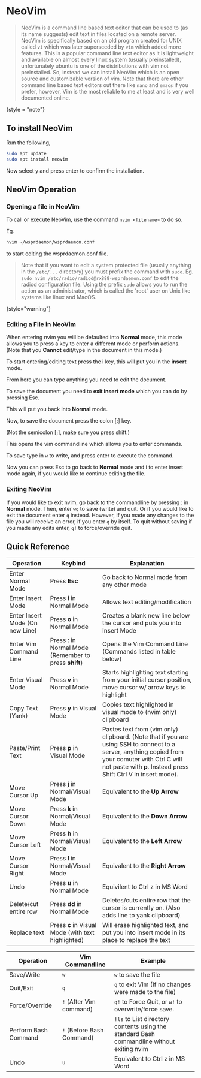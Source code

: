 # NeoVim

<show-structure/>

> NeoVim is a command line based text editor that can be used to (as its name suggests) edit text in files located on a 
> remote server. NeoVim is specifically based on an old program created for UNIX called `vi` which was later supersceded
> by `vim` which added more features. This is a popular command line text editor as it is lightweight and available on 
> almost every linux system (usually preinstalled), unfortunately ubuntu is one of the distributions with vim not preinstalled.
> So, instead we can install NeoVim which is an open source and customizable version of vim. Note that there are other 
> command line based text editors out there like `nano` and `emacs` if you prefer, however, Vim is the most reliable to me 
> at least and is very well documented online.
> 
{style = "note"}

## To install NeoVim

Run the following,

```bash
sudo apt update
sudo apt install neovim
```

Now select <control>y</control> and press <control>enter</control> to confirm the installation.

## NeoVim Operation

### Opening a file in NeoVim
To call or execute NeoVim, use the command `nvim <filename>` to do so. 

Eg.
```bash
nvim ~/wsprdaemon/wsprdaemon.conf
```

to start editing the wsprdaemon.conf file.

> Note that if you want to edit a system protected file (usually anything in the `/etc/...` directory) you must prefix 
> the command with `sudo`. Eg. `sudo nvim /etc/radio/radiod@rx888-wsprdaemon.conf` to edit the radiod configuration file.
> Using the prefix `sudo` allows you to run the action as an administrator, which is called the 'root' user on Unix like systems
> like linux and MacOS.
> 
{style="warning"}

### Editing a File in NeoVim

When entering nvim you will be defaulted into **Normal** mode, this mode allows you to press a key to 
enter a different mode or perform actions. (Note that you **Cannot** edit/type in the document in this mode.)

To start entering/editing text press the <control>i</control> key, this will put you in the **insert** mode.

From here you can type anything you need to edit the document. 

To save the document you need to **exit insert mode** which you can do by pressing <control>Esc</control>.

This will put you back into **Normal** mode. 

Now, to save the document press the colon [<control>:</control>] key.

(Not the semicolon [<control>;</control>], make sure you press shift.)

This opens the vim commandline which allows you to enter commands.

To save type in `w` to write, and press <control>enter</control> to execute the command.

Now you can press <control>Esc</control> to go back to **Normal** mode and <control>i</control> to enter 
insert mode again, if you would like to continue editing the file.

### Exiting NeoVim

If you would like to exit nvim, go back to the commandline by pressing <control>:</control> in **Normal** mode.
Then, enter `wq` to save (write) and quit. Or if you would like to exit the document enter `q` instead. However, If you made 
any changes to the file you will receive an error, if you enter `q` by itself. To quit without saving if you made any edits 
enter, `q!` to force/override quit.

## Quick Reference

| Operation                       | Keybind                                                  | Explanation                                                                                                                                                                                                                                                   |
|---------------------------------|----------------------------------------------------------|---------------------------------------------------------------------------------------------------------------------------------------------------------------------------------------------------------------------------------------------------------------|
| Enter Normal Mode               | Press **Esc**                                            | Go back to Normal mode from any other mode                                                                                                                                                                                                                    |
| Enter Insert Mode               | Press **i** in Normal Mode                               | Allows text editing/modification                                                                                                                                                                                                                              |
| Enter Insert Mode (On new Line) | Press **o** in Normal Mode                               | Creates a blank new line below the cursor and puts you into Insert Mode                                                                                                                                                                                       |
| Enter Vim Command Line          | Press **:** in Normal Mode (Remember to press **shift**) | Opens the Vim Command Line (Commands listed in table below)                                                                                                                                                                                                   |
| Enter Visual Mode               | Press **v** in Normal Mode                               | Starts highlighting text starting from your initial cursor position, move cursor w/ arrow keys to highlight                                                                                                                                                   |
| Copy Text (Yank)                | Press **y** in Visual Mode                               | Copies text highlighted in visual mode to (nvim only) clipboard                                                                                                                                                                                               |
| Paste/Print Text                | Press **p** in Visual Mode                               | Pastes text from (vim only) clipboard. (Note that if you are using SSH to connect to a server, anything copied from your comuter with <shortcut>Ctrl C</shortcut> will not paste with **p**. Instead press <shortcut>Shift Ctrl V</shortcut> in insert mode). |
| Move Cursor Up                  | Press **j** in Normal/Visual Mode                        | Equivalent to the **Up Arrow**                                                                                                                                                                                                                                |
| Move Cursor Down                | Press **k** in Normal/Visual Mode                        | Equivalent to the **Down Arrow**                                                                                                                                                                                                                              |
| Move Cursor Left                | Press **h** in Normal/Visual Mode                        | Equivalent to the **Left Arrow**                                                                                                                                                                                                                              |
| Move Cursor Right               | Press **l** in Normal/Visual Mode                        | Equivalent to the **Right Arrow**                                                                                                                                                                                                                             |
| Undo                            | Press **u** in Normal Mode                               | Equivilent to <shortcut>Ctrl z</shortcut> in MS Word                                                                                                                                                                                                          |
| Delete/cut entire row           | Press **dd** in Normal Mode                              | Deletes/cuts entire row that the cursor is currently on. (Also adds line to yank clipboard)                                                                                                                                                                   |
| Replace text                    | Press **c** in Visual Mode (with text highlighted)       | Will erase highlighted text, and put you into insert mode in its place to replace the text                                                                                                                                                                    |


| Operation            | Vim Commandline           | Example                                                                                   |
|----------------------|---------------------------|-------------------------------------------------------------------------------------------|
| Save/Write           | `w`                       | `w` to save the file                                                                      |
| Quit/Exit            | `q`                       | `q` to exit Vim (If no changes were made to the file)                                     |
| Force/Override       | `!`  (After Vim command)  | `q!` to Force Quit, or `w!` to overwrite/force save.                                      |
| Perform Bash Command | `!` (Before Bash Command) | `!ls` to List directory contents using the standard Bash commandline without exiting nvim |
| Undo                 | `u`                       | Equivalent to <shortcut>Ctrl z</shortcut> in MS Word                                       |

